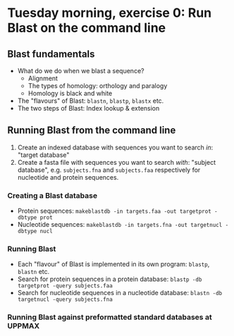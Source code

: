# Tuesday morning, exercise 0: Run Blast on the command line

## Blast fundamentals

* What do we do when we blast a sequence?
  - Alignment
  - The types of homology: orthology and paralogy
  - Homology is black and white
* The "flavours" of Blast: `blastn`, `blastp`, `blastx` etc.
* The two steps of Blast: Index lookup & extension

## Running Blast from the command line

1. Create an indexed database with sequences you want to search *in*: "target database"
2. Create a fasta file with sequences you want to search *with*: "subject database", e.g. `subjects.fna` and `subjects.faa` respectively for nucleotide and protein sequences.

### Creating a Blast database

* Protein sequences: `makeblastdb -in targets.faa -out targetprot -dbtype prot`
* Nucleotide sequences: `makeblastdb -in targets.fna -out targetnucl -dbtype nucl`

### Running Blast

* Each "flavour" of Blast is implemented in its own program: `blastp`, `blastn` etc.
* Search for protein sequences in a protein database: `blastp -db targetprot -query subjects.faa`
* Search for nucleotide sequences in a nucleotide database: `blastn -db targetnucl -query subjects.fna`

### Running Blast against preformatted standard databases at UPPMAX
